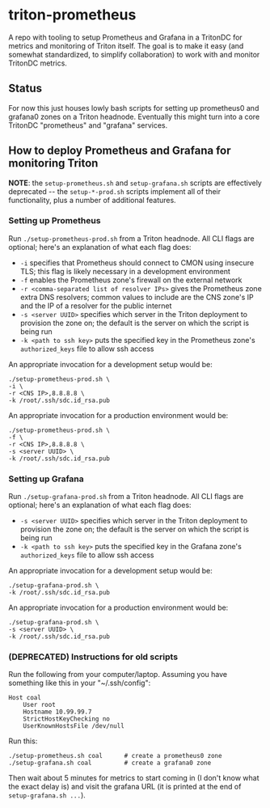 # triton-prometheus

A repo with tooling to setup Prometheus and Grafana in a TritonDC for metrics
and monitoring of Triton itself. The goal is to make it easy (and somewhat
standardized, to simplify collaboration) to work with and monitor TritonDC
metrics.

## Status

For now this just houses lowly bash scripts for setting up prometheus0
and grafana0 zones on a Triton headnode. Eventually this might turn into a core
TritonDC "prometheus" and "grafana" services.

## How to deploy Prometheus and Grafana for monitoring Triton

**NOTE**: the `setup-prometheus.sh` and `setup-grafana.sh` scripts are effectively
deprecated -- the `setup-*-prod.sh` scripts implement all of their
functionality, plus a number of additional features.

### Setting up Prometheus

Run `./setup-prometheus-prod.sh` from a Triton headnode. All CLI flags are
optional; here's an explanation of what each flag does:
- `-i` specifies that Prometheus should connect to CMON using insecure TLS; this
  flag is likely necessary in a development environment
- `-f` enables the Prometheus zone's firewall on the external network
- `-r <comma-separated list of resolver IPs>` gives the Prometheus zone extra
  DNS resolvers; common values to include are the CNS zone's IP and the IP of
  a resolver for the public internet
- `-s <server UUID>` specifies which server in the Triton deployment to
  provision the zone on; the default is the server on which the script is being
  run
- `-k <path to ssh key>` puts the specified key in the Prometheus zone's
  `authorized_keys` file to allow ssh access

An appropriate invocation for a development setup would be:

	./setup-prometheus-prod.sh \
	-i \
	-r <CNS IP>,8.8.8.8 \
	-k /root/.ssh/sdc.id_rsa.pub

An appropriate invocation for a production environment would be:

	./setup-prometheus-prod.sh \
	-f \
	-r <CNS IP>,8.8.8.8 \
	-s <server UUID> \
	-k /root/.ssh/sdc.id_rsa.pub

### Setting up Grafana

Run `./setup-grafana-prod.sh` from a Triton headnode. All CLI flags are
optional; here's an explanation of what each flag does:
- `-s <server UUID>` specifies which server in the Triton deployment to
  provision the zone on; the default is the server on which the script is being
  run
- `-k <path to ssh key>` puts the specified key in the Grafana zone's
  `authorized_keys` file to allow ssh access

An appropriate invocation for a development setup would be:

	./setup-grafana-prod.sh \
	-k /root/.ssh/sdc.id_rsa.pub

An appropriate invocation for a production environment would be:

	./setup-grafana-prod.sh \
	-s <server UUID> \
	-k /root/.ssh/sdc.id_rsa.pub

### (DEPRECATED) Instructions for old scripts

Run the following from your computer/laptop. Assuming you have something like
this in your "~/.ssh/config":

	Host coal
		User root
		Hostname 10.99.99.7
		StrictHostKeyChecking no
		UserKnownHostsFile /dev/null

Run this:

    ./setup-prometheus.sh coal      # create a prometheus0 zone
    ./setup-grafana.sh coal         # create a grafana0 zone

Then wait about 5 minutes for metrics to start coming in (I don't know what
the exact delay is) and visit the grafana URL (it is printed at the end of
`setup-grafana.sh ...`).
